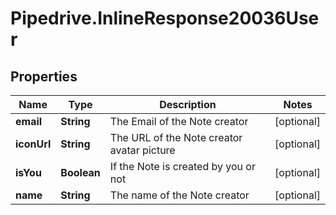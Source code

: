 # Pipedrive.InlineResponse20036User

## Properties

Name | Type | Description | Notes
------------ | ------------- | ------------- | -------------
**email** | **String** | The Email of the Note creator | [optional] 
**iconUrl** | **String** | The URL of the Note creator avatar picture | [optional] 
**isYou** | **Boolean** | If the Note is created by you or not | [optional] 
**name** | **String** | The name of the Note creator | [optional] 


